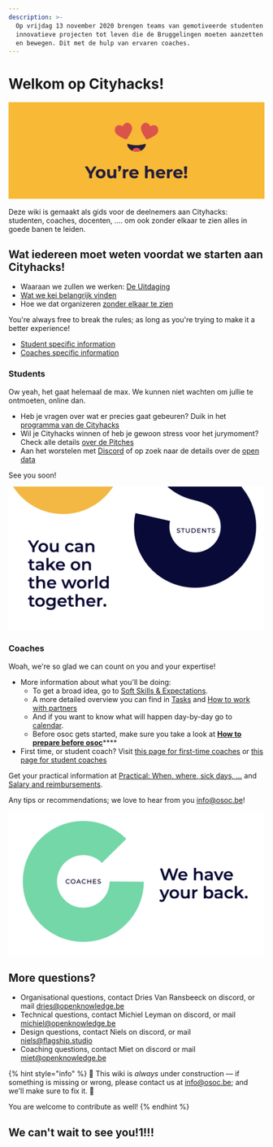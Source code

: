 ```yaml
---
description: >-
  Op vrijdag 13 november 2020 brengen teams van gemotiveerde studenten
  innovatieve projecten tot leven die de Bruggelingen moeten aanzetten tot sport
  en bewegen. Dit met de hulp van ervaren coaches.
---
```


# Welkom op Cityhacks!

![En daar zijn we super blij om!](.gitbook/assets/screenshot-2020-06-18-at-14.41.43%20%281%29.png)



Deze wiki is gemaakt als gids voor de deelnemers aan Cityhacks: studenten, coaches, docenten, .... om ook zonder elkaar te zien alles in goede banen te leiden.

## Wat iedereen moet weten voordat we starten aan Cityhacks!

* Waaraan we zullen we werken: [De Uitdaging](projects.md)
* [Wat we kei belangrijk vinden](way-of-work.md)
* Hoe we dat organizeren [zonder elkaar te zien](working-together-in-a-remote-setting.md)

You're always free to break the rules; as long as you're trying to make it a better experience!

* [Student specific information](./#students)
* [Coaches specific information](./#coaches)



### Students

Ow yeah, het gaat helemaal de max. We kunnen niet wachten om jullie te ontmoeten, online dan.

* Heb je vragen over wat er precies gaat gebeuren? Duik in het [programma van de Cityhacks](programma/programma-remote-edition/)
* Wil je Cityhacks winnen of heb je gewoon stress voor het jurymoment? Check alle details [over de Pitches](programma/24.10-pitches/)
* Aan het worstelen met [Discord](tools/discord/) of op zoek naar de details over de [open data](tools/the-open-data.md)

See you soon!

![](.gitbook/assets/screenshot-2020-07-01-at-00.07.27.png)

### Coaches

Woah, we're so glad we can count on you and your expertise!

* More information about what you'll be doing:
  * To get a broad idea, go to [Soft Skills & Expectations](coaching/the-coaching-job/soft-skills-and-expectations.md).
  * A more detailed overview you can find in [Tasks](coaching/the-coaching-job/tasks.md) and [How to work with partners](partners-1.md)
  * And if you want to know what will happen day-by-day go to [calendar](programma/programma-remote-edition/).
  * Before osoc gets started, make sure you take a look at [**How to prepare before osoc**](coaching/the-coaching-job/battle-prep.md)\*\*\*\*
* First time, or student coach? Visit [this page for first-time coaches](coaching/the-coaching-job/first-time-coaches.md) or [this page for student coaches]()

Get your practical information at [Practical: When, where, sick days, ...](coaching/attend/) and [Salary and reimbursements]().

Any tips or recommendations; we love to hear from you [info@osoc.be](mailto:info@osoc.be)!

![](.gitbook/assets/screenshot-2020-07-01-at-00.07.34.png)

## More questions?

* Organisational questions, contact Dries Van Ransbeeck on discord, or mail [dries@openknowledge.be](mailto:dries@openknowledge.be)
* Technical questions, contact Michiel Leyman on discord, or mail [michiel@openknowledge.be](mailto:michiel@openknowledge.be)
* Design questions, contact Niels on discord, or mail [niels@flagship.studio](mailto:niels@flagship.studio)
* Coaching questions, contact Miet on discord or mail [miet@openknowledge.be](mailto:miet@openknowledge.be)

{% hint style="info" %}
🚧 This wiki is _always_ under construction — if something is missing or wrong, please contact us at info@osoc.be; and we'll make sure to fix it. 🚧

You are welcome to contribute as well!
{% endhint %}

## We can't wait to see you!1!!!

